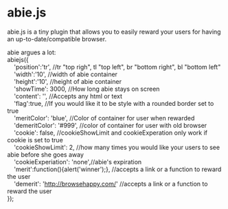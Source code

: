 abie.js
=======

abie.js is a tiny plugin that allows you to easily reward your users for having an up-to-date/compatible browser.


abie argues a lot:<br />
abiejs({<br />
&nbsp;&nbsp;&nbsp;&nbsp;'position':'tr', //tr "top righ", tl "top left", br "bottom right", bl "bottom left"<br />
&nbsp;&nbsp;&nbsp;&nbsp;'width':'10', //width of abie container<br />
&nbsp;&nbsp;&nbsp;&nbsp;'height':'10', //height of abie container<br />
&nbsp;&nbsp;&nbsp;&nbsp;'showTime': 3000, //How long abie stays on screen<br />
&nbsp;&nbsp;&nbsp;&nbsp;'content': '', //Accepts any html or text<br />
&nbsp;&nbsp;&nbsp;&nbsp;'flag':true, //If you would like it to be style with a rounded border set to true<br />
&nbsp;&nbsp;&nbsp;&nbsp;'meritColor': 'blue', //Color of container for user when rewarded<br />
&nbsp;&nbsp;&nbsp;&nbsp;'demeritColor': '#999', //color of container for user with old browser<br />
&nbsp;&nbsp;&nbsp;&nbsp;'cookie': false, //cookieShowLimit and cookieExperation only work if cookie is set to true<br />
&nbsp;&nbsp;&nbsp;&nbsp;'cookieShowLimit': 2, //how many times you would like your users to see abie before she goes away<br />
&nbsp;&nbsp;&nbsp;&nbsp;'cookieExperiation': 'none',//abie's expiration<br />
&nbsp;&nbsp;&nbsp;&nbsp;'merit':function(){alert('winner');}, //accepts a link or a function to reward the user<br />
&nbsp;&nbsp;&nbsp;&nbsp;'demerit': 'http://browsehappy.com/' //accepts a link or a function to reward the user<br />
});
